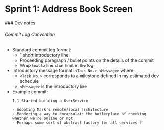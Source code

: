 
# Sprint 1: Address Book Screen

### Dev notes

###### Commit Log Convention

- Standard commit log format:
	- 1 short introductory line
	- Proceeding paragraph / bullet points on the details of the commit
	- Wrap text to line char limit in the log
- Introductory message format: `<Task No.> <Message>` where:
	- `<Task No.>` corresponds to a milestone defined in my estimated dev schedule
	- `<Message>` is the introductory line
- Example commit:
	```
	1.1 Started building a UserService

	- Adopting Mark's remote/local architecture
	- Pondering a way to encapsulate the boilerplate of checking whether we're online or not
	- Perhaps some sort of abstract factory for all services ?
	```
